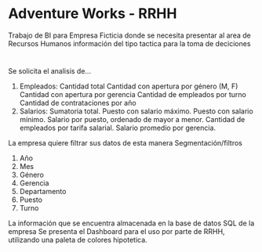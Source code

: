 # Adventure Works - RRHH
Trabajo de BI para Empresa Ficticia donde se necesita presentar al area de Recursos Humanos información del tipo tactica para la toma de deciciones
#
Se solicita el analisis de...
1. Empleados:
Cantidad total
Cantidad con apertura por género (M, F)
Cantidad con apertura por gerencia
Cantidad de empleados por turno
Cantidad de contrataciones por año
2. Salarios:
Sumatoria total.
Puesto con salario máximo.
Puesto con salario mínimo.
Salario por puesto, ordenado de mayor a menor.
Cantidad de empleados por tarifa salarial.
Salario promedio por gerencia.

La empresa quiere filtrar sus datos de esta manera
Segmentación/filtros
1. Año
2. Mes
3. Género
4. Gerencia
5. Departamento
6. Puesto
7. Turno

La información que se encuentra almacenada en la base de datos SQL de la empresa
Se presenta el Dashboard para el uso por parte de RRHH, utilizando una paleta de colores hipotetica.
